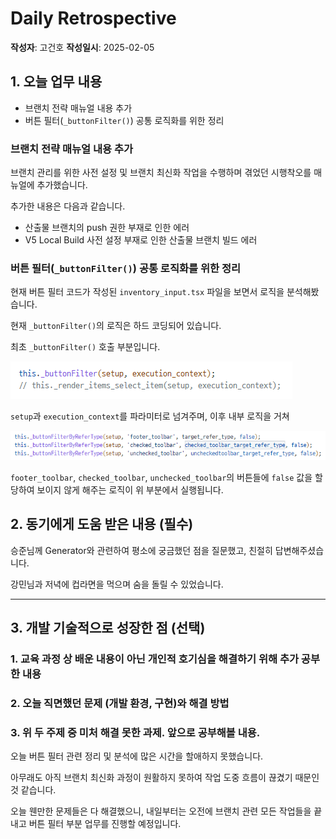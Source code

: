 # Daily Retrospective

**작성자**: 고건호
**작성일시**: 2025-02-05

## 1. 오늘 업무 내용

- 브랜치 전략 매뉴얼 내용 추가
- 버튼 필터(`_buttonFilter()`) 공통 로직화를 위한 정리

### 브랜치 전략 매뉴얼 내용 추가

브랜치 관리를 위한 사전 설정 및 브랜치 최신화 작업을 수행하며 겪었던 시행착오를 매뉴얼에 추가했습니다.

추가한 내용은 다음과 같습니다.

- 산출물 브랜치의 push 권한 부재로 인한 에러
- V5 Local Build 사전 설정 부재로 인한 산출물 브랜치 빌드 에러

### 버튼 필터(`_buttonFilter()`) 공통 로직화를 위한 정리

현재 버튼 필터 코드가 작성된 `inventory_input.tsx` 파일을 보면서 로직을 분석해봤습니다.

현재 `_buttonFilter()`의 로직은 하드 코딩되어 있습니다.

최초 `_buttonFilter()` 호출 부분입니다.

![`_buttonFilter()`_호출](./ref/keonho/image-1.png)

`setup`과 `execution_context`를 파라미터로 넘겨주며, 이후 내부 로직을 거쳐

![`footer_toolbar`_파라미터](./ref/keonho/image-2.png)

`footer_toolbar`, `checked_toolbar`, `unchecked_toolbar`의 버튼들에 `false` 값을 할당하여 보이지 않게 해주는 로직이 위 부분에서 실행됩니다.

## 2. 동기에게 도움 받은 내용 (필수)

승준님께 Generator와 관련하여 평소에 궁금했던 점을 질문했고, 친절히 답변해주셨습니다.

강민님과 저녁에 컵라면을 먹으며 숨을 돌릴 수 있었습니다.

---

## 3. 개발 기술적으로 성장한 점 (선택)

### 1. 교육 과정 상 배운 내용이 아닌 개인적 호기심을 해결하기 위해 추가 공부한 내용

### 2. 오늘 직면했던 문제 (개발 환경, 구현)와 해결 방법

### 3. 위 두 주제 중 미처 해결 못한 과제. 앞으로 공부해볼 내용.

오늘 버튼 필터 관련 정리 및 분석에 많은 시간을 할애하지 못했습니다.

아무래도 아직 브랜치 최신화 과정이 원활하지 못하여 작업 도중 흐름이 끊겼기 때문인 것 같습니다.

오늘 웬만한 문제들은 다 해결했으니, 내일부터는 오전에 브랜치 관련 모든 작업들을 끝내고 버튼 필터 부분 업무를 진행할 예정입니다.
